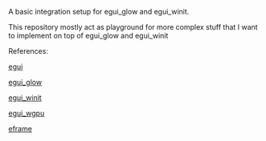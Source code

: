 A basic integration setup for egui_glow and egui_winit.

This repository mostly act as playground for more complex stuff that I want to implement on top of egui_glow and egui_winit

References:

[egui](https://github.com/emilk/egui/tree/9478e50d012c5138551c38cbee16b07bc1fcf283)

[egui_glow](https://github.com/emilk/egui/tree/9478e50d012c5138551c38cbee16b07bc1fcf283/crates/egui_glow)

[egui_winit](https://github.com/emilk/egui/tree/9478e50d012c5138551c38cbee16b07bc1fcf283/crates/egui-winit)

[egui_wgpu](https://github.com/emilk/egui/tree/9478e50d012c5138551c38cbee16b07bc1fcf283/crates/egui-wgpu)

[eframe](https://github.com/emilk/egui/tree/9478e50d012c5138551c38cbee16b07bc1fcf283/crates/eframe)